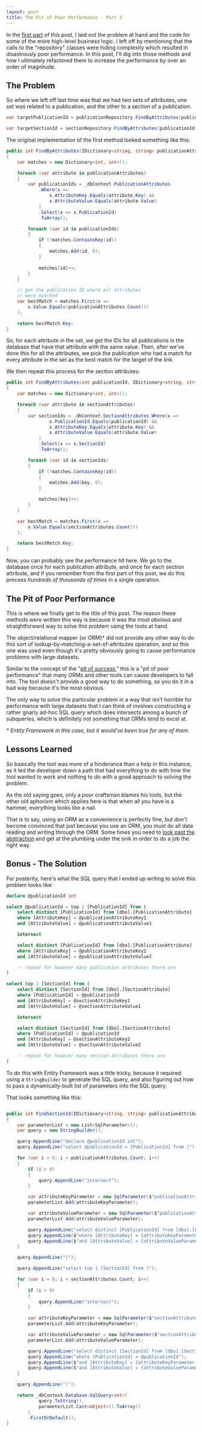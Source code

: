 ```yaml
---
layout: post
title: The Pit of Poor Performance - Part 2
---
```


In the [first part](http://www.bradwestness.com/2017/10/19/the-pit-of-poor-performance-part-1/) of this post, I laid out the problem at hand and the code for some of the more high-level business logic. I left off by mentioning that the calls to the "repository" classes were hiding complexity which resulted in disastrously poor performance. In this post, I'll dig into those methods and how I ultimately refactored them to increase the performance by over an order of magnitude.

## The Problem

So where we left off last time was that we had two sets of attributes, one set was related to a publication, and the other to a section of a publication. 

````csharp
var targetPublicationId = publicationRepository.FindByAttributes(publicationAttributes);

var targetSectionId = sectionRepository.FindByAttributes(publicationId, sectionAttributes);
````

The original implementation of the first method looked something like this:

````csharp
public int FindByAttributes(IDictionary<string, string> publicationAttributes)
{
    var matches = new Dictionary<int, int>();

    foreach (var attribute in publicationAttributes)
    {
        var publicationIds = _dbContext.PublicationAttributes
            .Where(x => 
                x.AttributeKey.Equals(attribute.Key) &&         
                x.AttributeValue.Equals(attribute.Value)
            )
            .Select(x => x.PublicationId)
            .ToArray();

        foreach (var id in publicationIds)
        {
            if (!matches.ContainsKey(id))
            {
                matches.Add(id, 0);
            }
            
            matches[id]++;
        }
    }

    // get the publication ID where all attributes
    // were matched
    var bestMatch = matches.First(x => 
        x.Value.Equals(publicationAttributes.Count())
    );

    return bestMatch.Key;
}
````

So, for each attribute in the set, we get the IDs for all publications in the database that have that attribute with the same value. Then, after we've done this for all the attributes, we pick the publication who had a match for every attribute in the set as the best match for the target of the link.

We then repeat this process for the section attributes:

````csharp
public int FindByAttributes(int publicationId, IDictionary<string, string> sectionAttributes)
{
    var matches = new Dictionary<int, int>();

    foreach (var attribute in sectionAttributes)
    {
        var sectionIds = _dbContext.SectionAttributes.Where(x =>
                x.PublicationId.Equals(publicationId) &&
                x.AttributeKey.Equals(attribute.Key) &&
                x.AttributeValue.Equals(attribute.Value)
            )
            .Select(x => x.SectionId)
            .ToArray();

        foreach (var id in sectionIds)
        {
            if (!matches.ContainsKey(id))
            {
                matches.Add(key, 0);
            }

            matches[key]++;
        }
    }

    var bestMatch = matches.First(x =>
        x.Value.Equals(sectionAttributes.Count())
    );

    return bestMatch.Key;
}
````

Now, you can probably see the performance hit here. We go to the database once for each publication attribute, and once for each section attribute, and if you remember from the first part of this post, we do this process *hundreds of thousands of times* in a single operation.

## The Pit of Poor Performance

This is where we finally get to the title of this post. The reason these methods were written this way is because it was the most obvious and straightforward way to solve this problem using the tools at hand. 

The object/relational mapper (or ORM)* did not provide any other way to do this sort of lookup-by-matching-a-set-of-attributes operation, and so this one was used even though it's pretty obviously going to cause performance problems with large datasets.

Similar to the concept of the "[pit of success](https://blog.codinghorror.com/falling-into-the-pit-of-success/)," this is a "pit of poor performance" that many ORMs and other tools can cause developers to fall into. The tool doesn't provide a good way to do something, so you do it in a bad way because it's the most obvious.

The only way to solve this particular problem in a way that isn't horrible for performance with large datasets that I can think of involves constructing a rather gnarly ad-hoc SQL query which does intersects among a bunch of subqueries, which is definitely not something that ORMs tend to excel at. 

_* Entity Framework in this case, but it would've been true for any of them._

## Lessons Learned

So basically the tool was more of a hinderance than a help in this instance, as it led the developer down a path that had everything to do with how the tool wanted to work and nothing to do with a good approach to solving the problem.

As the old saying goes, only a poor craftsman blames his tools, but the other old aphorism which applies here is that when all you have is a hammer, everything looks like a nail. 

That is to say, using an ORM as a convenience is perfectly fine, but don't become convinced that just because you use an ORM, you *must* do all data reading and writing through the ORM. Some times you need to  [look past the abstraction](https://www.hanselman.com/blog/PleaseLearnToThinkAboutAbstractions.aspx) and get at the plumbing under the sink in order to do a job the right way.

## Bonus - The Solution

For posterity, here's what the SQL query that I ended up writing to solve this problem looks like:

````sql
declare @publicationId int

select @publicationId = top 1 [PublicationId] from (
    select distinct [PublicationId] from [dbo].[PublicationAttribute]
    where [AttributeKey] = @publicationAttributeKey1
    and [AttributeValue] = @publicationAttributeValue1

    intersect

    select distinct [PublicationId] from [dbo].[PublicationAttribute]
    where [AttributeKey] = @publicationAttributeKey2
    and [AttributeValue] = @publicationAttributeValue2

    -- repeat for however many publication attributes there are
)

select top 1 [SectionId] from (
    select distinct [SectionId] from [dbo].[SectionAttribute]
    where [PublicationId] = @publicationId
    and [AttributeKey] = @sectionAttributeKey1
    and [AttributeValue] = @sectionAttributeValue1

    intersect

    select distinct [SectionId] from [dbo].[SectionAttribute]
    where [PublicationId] = @publicationId
    and [AttributeKey] = @sectionAttributeKey2
    and [AttributeValue] = @sectionAttributeValue2

    -- repeat for however many section attributes there are
)
````

To do this with Entity Framework was a little tricky, because it required using a `StringBuilder` to generate the SQL query, and also figuring out how to pass a dynamically-built list of parameters into the SQL query. 

That looks something like this:

````csharp

public int FindSectionId(IDictionary<string, string> publicationAttributes, IDictionary<string, string> sectionAttributes)
{
    var parameterList = new List<SqlParameter>();
    var query = new StringBuilder();

    query.AppendLine("declare @publicationId int");
    query.AppendLine("select @publicationId = [PublicationId] from (");

    for (var i = 0; i < publicationAttributes.Count; i++)
    {
        if (i > 0)
        {
            query.AppendLine("intersect");
        }

        var attributeKeyParameter = new SqlParameter($"publicationAttributeKey{i}", publicationAttributes[i].Key);
        parameterList.Add(attributeKeyParameter);

        var attributeValueParameter = new SqlParameter($"publicationAttributeValue{i}", publicationAttributes[i].Value);
        parameterList.Add(attributeValueParameter);

        query.AppendLine("select distinct [PublicationId] from [dbo].[PublicationAttribute]");
        query.AppendLine($"where [AttributeKey] = {attributeKeyParameter.ParameterName}");
        query.AppendLine($"and [AttributeValue] = {attributeValueParameter.ParameterName}");
    }

    query.AppendLine(")");

    query.AppendLine("select top 1 [SectionId] from (");

    for (var i = 0; i < sectionAttributes.Count; i++)
    {
        if (i > 0)
        {
            query.AppendLine("intersect");
        }

        var attributeKeyParameter = new SqlParameter($"sectionAttributeKey{i}", sectionAttributes[i].Key);
        parameterList.Add(attributeKeyParameter);

        var attributeValueParameter = new SqlParameter($"sectionAttributeValue{i}", sectionAttributes[i].Value);
        parameterList.Add(attributeValueParameter);

        query.AppendLine("select distinct [SectionId] from [dbo].[SectionAttribute]");
        query.AppendLine("where [PublicationId] = @publicationId");
        query.AppendLine($"and [AttributeKey] = {attributeKeyParameter.ParameterName}");
        query.AppendLine($"and [AttributeValue] = {attributeValueParameter.ParameterName}");
    }

    query.AppendLine(")");

    return _dbContext.Database.SqlQuery<int>(
            query.ToString(), 
            parameterList.Cast<object>().ToArray()
        )
        .FirstOrDefault();
}
````